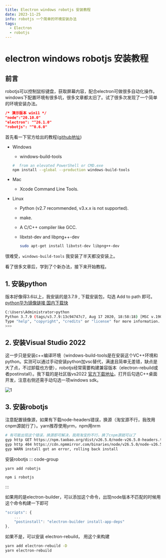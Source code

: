 ```yaml
---
title: Electron windows robotjs 安装教程
date: 2023-11-25
info: robotjs 一个简单的环境安装办法
tags:
  - Electron
  - robotjs
---
```


# electron windows robotjs 安装教程

## 前言

robotjs可以控制鼠标键盘，获取屏幕内容，配合electron可做很多自动化操作。windows下配置环境有很多坑，很多文章都太旧了。试了很多次发现了一个简单的环境安装办法。

```json
/* 演示版本 win11 */
"node":"20.10.0"
"electron": "^26.1.0"
"robotjs": "^0.6.0"
```

首先看一下官方给出的教程([github地址](https://github.com/octalmage/robotjs))

- Windows

  - windows-build-tools

  ```bash
  #  from an elevated PowerShell or CMD.exe
  npm install --global --production windows-build-tools
  ```

- Mac

  - Xcode Command Line Tools.

- Linux

  - Python (v2.7 recommended, v3.x.x is not supported).

  - make.

  - A C/C++ compiler like GCC.

  - libxtst-dev and libpng++-dev

    ```bash
    sudo apt-get install libxtst-dev libpng++-dev
    ```

很难受，`windows-build-tools` 我安装了半天都没安装上。

看了很多文章后，学到了个新办法，接下来开始教程。

## 1. 安装python

版本好像得3.6以上，我安装的是3.7.9 , 下载安装包，勾选 Add to path 即可。[python华为镜像链接 国内下载快](https://mirrors.huaweicloud.com/python/)

```bash
C:\Users\Administrator>python
Python 3.7.9 (tags/v3.7.9:13c94747c7, Aug 17 2020, 18:58:18) [MSC v.1900 64 bit (AMD64)] on win32
Type "help", "copyright", "credits" or "license" for more information.
>>>
```

## 2. 安装Visual Studio 2022

这一步只是安装c++编译环境（windows-build-tools是在安装这个VC++环境和python。实测可以通过手动安装python加vsc替代，满速且简单无差错，缺点是大了点，不过卸载也方便），robotjs经常需要构建兼容版本（electron-rebuild或者postinstall）。我下载的是社区版vs2022 [官方下载地址](https://visualstudio.microsoft.com/zh-hans/downloads/)。打开后勾选C++桌面开发，注意右侧还需手动勾选一项windows sdk。

![1](https://gitee.com/dai-guanhua/pic-go/blob/master/img/2023/electron-robotjs/electron-robotjs.png)

## 3. 安装robotjs

注意配置镜像源，如果有下载node-headers错误，换源（淘宝源不行，我改用cnpm源就行了）。yarn推荐使用yrm，npm用nrm

```bash
# 有可能出现这个错误，换源即可解决，我用淘宝的不行，换了cnpm源就可以了
gyp http GET https://npm.taobao.org/dist/v26.5.0/node-v26.5.0-headers.tar.gz
gyp http 404 https://cdn.npmmirror.com/binaries/node/v26.5.0/node-v26.5.0-headers.tar.gz
gyp WARN install got an error, rolling back install
```

安装robotjs
::: code-group

```sh [yarn]
yarn add robotjs
```

```sh [npm]
npm i robotjs
```

:::

如果用的是electron-builder，可以添加这个命令，出现node版本不匹配的时候用这个命令构建一下即可

```js
"scripts": {
	...
    "postinstall": "electron-builder install-app-deps"
},
```

如果不是，可以安装 electron-rebuild， 用这个来构建

```sh [yarn]
yarn add electron-rebuild -D
yarn electron-rebuild
```
